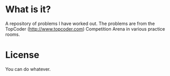 What is it?
======================

A repository of problems I have worked out. The problems are from the TopCoder (http://www.topcoder.com) Competition Arena in various
practice rooms.

License
======================

You can do whatever.